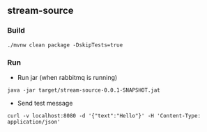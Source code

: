 

## stream-source

### Build

```
./mvnw clean package -DskipTests=true
```

### Run

- Run jar (when rabbitmq is running)

```
java -jar target/stream-source-0.0.1-SNAPSHOT.jat
```

- Send test message

```
curl -v localhost:8080 -d '{"text":"Hello"}' -H 'Content-Type: application/json'
```
